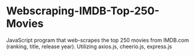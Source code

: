 # Webscraping-IMDB-Top-250-Movies
JavaScript program that web-scrapes the top 250 movies from IMDB.com (ranking, title, release year). Utilizing axios.js, cheerio.js, express.js
